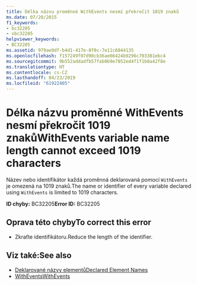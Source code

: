 ```yaml
---
title: Délka názvu proměnné WithEvents nesmí překročit 1019 znaků
ms.date: 07/20/2015
f1_keywords:
- bc32205
- vbc32205
helpviewer_keywords:
- BC32205
ms.assetid: 979ae0df-b4d1-417e-8f0c-7e11c6844135
ms.openlocfilehash: f157249f07d98cb36ae66424b9296c703381ebc4
ms.sourcegitcommit: 9b552addadfb57fab0b9e7852ed4f1f1b8a42f8e
ms.translationtype: HT
ms.contentlocale: cs-CZ
ms.lasthandoff: 04/23/2019
ms.locfileid: "61922405"
---
```

# <a name="withevents-variable-name-length-cannot-exceed-1019-characters"></a><span data-ttu-id="acc60-102">Délka názvu proměnné WithEvents nesmí překročit 1019 znaků</span><span class="sxs-lookup"><span data-stu-id="acc60-102">WithEvents variable name length cannot exceed 1019 characters</span></span>
<span data-ttu-id="acc60-103">Název nebo identifikátor každá proměnná deklarovaná pomocí `WithEvents` je omezená na 1019 znaků.</span><span class="sxs-lookup"><span data-stu-id="acc60-103">The name or identifier of every variable declared using `WithEvents` is limited to 1019 characters.</span></span>  
  
 <span data-ttu-id="acc60-104">**ID chyby:** BC32205</span><span class="sxs-lookup"><span data-stu-id="acc60-104">**Error ID:** BC32205</span></span>  
  
## <a name="to-correct-this-error"></a><span data-ttu-id="acc60-105">Oprava této chyby</span><span class="sxs-lookup"><span data-stu-id="acc60-105">To correct this error</span></span>  
  
- <span data-ttu-id="acc60-106">Zkraťte identifikátoru.</span><span class="sxs-lookup"><span data-stu-id="acc60-106">Reduce the length of the identifier.</span></span>  
  
## <a name="see-also"></a><span data-ttu-id="acc60-107">Viz také:</span><span class="sxs-lookup"><span data-stu-id="acc60-107">See also</span></span>

- [<span data-ttu-id="acc60-108">Deklarované názvy elementů</span><span class="sxs-lookup"><span data-stu-id="acc60-108">Declared Element Names</span></span>](../../visual-basic/programming-guide/language-features/declared-elements/declared-element-names.md)
- [<span data-ttu-id="acc60-109">WithEvents</span><span class="sxs-lookup"><span data-stu-id="acc60-109">WithEvents</span></span>](../../visual-basic/language-reference/modifiers/withevents.md)

